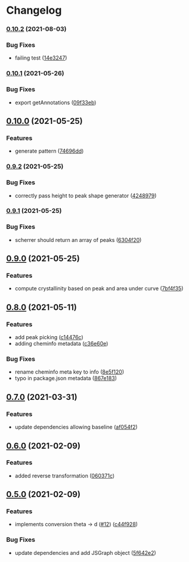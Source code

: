 # Changelog

### [0.10.2](https://www.github.com/cheminfo/xrd-analysis/compare/v0.10.1...v0.10.2) (2021-08-03)


### Bug Fixes

* failing test ([14e3247](https://www.github.com/cheminfo/xrd-analysis/commit/14e32471b53b3c93f69a86438f873d9534ed53fe))

### [0.10.1](https://www.github.com/cheminfo/xrd-analysis/compare/v0.10.0...v0.10.1) (2021-05-26)


### Bug Fixes

* export getAnnotations ([09f33eb](https://www.github.com/cheminfo/xrd-analysis/commit/09f33eb8fb8aa58014309600d7b1d75fb29e5968))

## [0.10.0](https://www.github.com/cheminfo/xrd-analysis/compare/v0.9.2...v0.10.0) (2021-05-25)


### Features

* generate pattern ([74696dd](https://www.github.com/cheminfo/xrd-analysis/commit/74696dd861e2c9e87e08693a9499d2673f5f84f4))

### [0.9.2](https://www.github.com/cheminfo/xrd-analysis/compare/v0.9.1...v0.9.2) (2021-05-25)


### Bug Fixes

* correctly pass height to peak shape generator ([4248979](https://www.github.com/cheminfo/xrd-analysis/commit/42489797994b7efdfa69bf8411cb506bd96f748b))

### [0.9.1](https://www.github.com/cheminfo/xrd-analysis/compare/v0.9.0...v0.9.1) (2021-05-25)


### Bug Fixes

* scherrer should return an array of peaks ([6304f20](https://www.github.com/cheminfo/xrd-analysis/commit/6304f2089e2974b0019661eb67ee8641403fe1b1))

## [0.9.0](https://www.github.com/cheminfo/xrd-analysis/compare/v0.8.0...v0.9.0) (2021-05-25)


### Features

* compute crystallinity based on peak and area under curve ([7bf4f35](https://www.github.com/cheminfo/xrd-analysis/commit/7bf4f35e6719d667a31f10aa26df12655814a079))

## [0.8.0](https://www.github.com/cheminfo/xrd-analysis/compare/v0.7.0...v0.8.0) (2021-05-11)


### Features

* add peak picking ([c14476c](https://www.github.com/cheminfo/xrd-analysis/commit/c14476cda9ab9a771e7a92a77fcadb1142b18c17))
* adding cheminfo metadata ([c36e60e](https://www.github.com/cheminfo/xrd-analysis/commit/c36e60e8671ddd152c985e3f3f647738bae99f21))


### Bug Fixes

* rename cheminfo meta key to info ([8e5f120](https://www.github.com/cheminfo/xrd-analysis/commit/8e5f120793830dcabf6657b24f436118952fbf09))
* typo in package.json metadata ([867e183](https://www.github.com/cheminfo/xrd-analysis/commit/867e1837edaeede38df9b64369197390c8c8b5e2))

## [0.7.0](https://www.github.com/cheminfo/xrd-analysis/compare/v0.6.0...v0.7.0) (2021-03-31)


### Features

* update dependencies allowing baseline ([af054f2](https://www.github.com/cheminfo/xrd-analysis/commit/af054f210904cf2a14b43b2ad0402bf0bcc114ef))

## [0.6.0](https://www.github.com/cheminfo/xrd-analysis/compare/v0.5.0...v0.6.0) (2021-02-09)


### Features

* added reverse transformation ([060371c](https://www.github.com/cheminfo/xrd-analysis/commit/060371cb8890f5c5213ed074cb6df33dbb5c8986))

## [0.5.0](https://www.github.com/cheminfo/xrd-analysis/compare/v0.4.0...v0.5.0) (2021-02-09)


### Features

* implements conversion theta -> d ([#12](https://www.github.com/cheminfo/xrd-analysis/issues/12)) ([c44f928](https://www.github.com/cheminfo/xrd-analysis/commit/c44f92820946f40ed218688a5575104d36d3e190))


### Bug Fixes

* update dependencies and add JSGraph object ([5f642e2](https://www.github.com/cheminfo/xrd-analysis/commit/5f642e245546d415c3f75d14a72b1660c243ac46))
